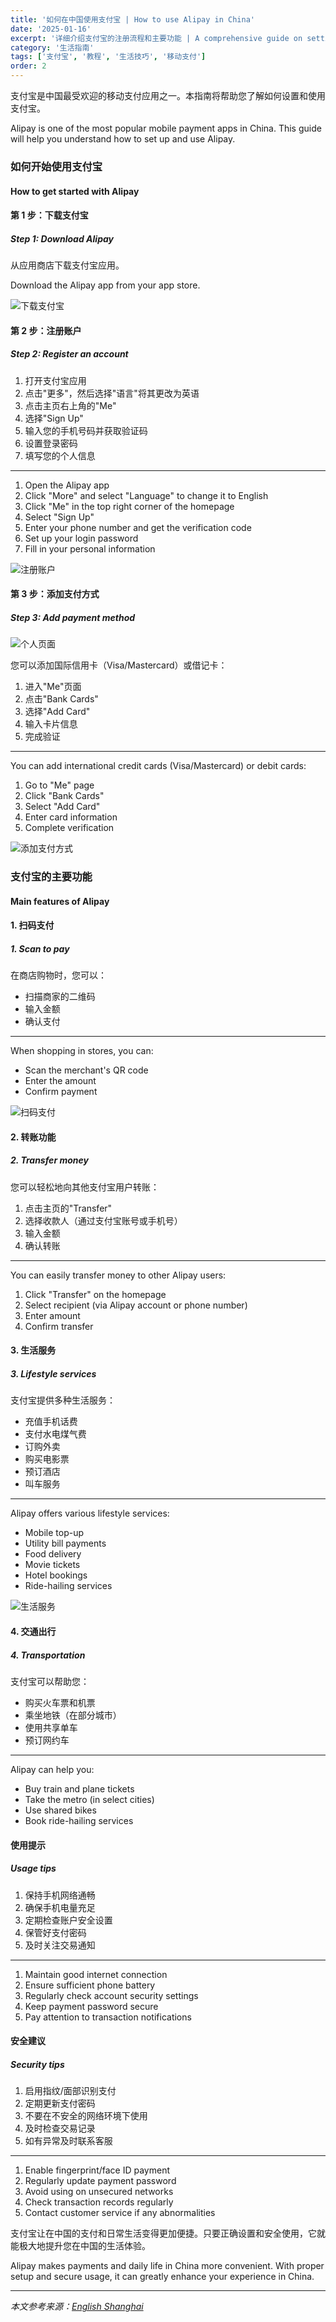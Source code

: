```yaml
---
title: '如何在中国使用支付宝 | How to use Alipay in China'
date: '2025-01-16'
excerpt: '详细介绍支付宝的注册流程和主要功能 | A comprehensive guide on setting up and using Alipay'
category: '生活指南'
tags: ['支付宝', '教程', '生活技巧', '移动支付']
order: 2
---
```


支付宝是中国最受欢迎的移动支付应用之一。本指南将帮助您了解如何设置和使用支付宝。

Alipay is one of the most popular mobile payment apps in China. This guide will help you understand how to set up and use Alipay.

### 如何开始使用支付宝
#### How to get started with Alipay

#### 第 1 步：下载支付宝
##### Step 1: Download Alipay

从应用商店下载支付宝应用。

Download the Alipay app from your app store.

![下载支付宝](https://cdn.jsdelivr.net/gh/strawferry/GSS@master/uPic/20250117/14-06-52-Download-the-Alipay-app.png)

#### 第 2 步：注册账户
##### Step 2: Register an account

1. 打开支付宝应用
2. 点击"更多"，然后选择"语言"将其更改为英语
3. 点击主页右上角的"Me"
4. 选择"Sign Up"
5. 输入您的手机号码并获取验证码
6. 设置登录密码
7. 填写您的个人信息

----

1. Open the Alipay app
2. Click "More" and select "Language" to change it to English
3. Click "Me" in the top right corner of the homepage
4. Select "Sign Up"
5. Enter your phone number and get the verification code
6. Set up your login password
7. Fill in your personal information

![注册账户](https://cdn.jsdelivr.net/gh/strawferry/GSS@master/uPic/20250117/14-07-21-Register-for-an-Alipay-account-using-your-phone-number.png)


#### 第 3 步：添加支付方式
##### Step 3: Add payment method


![个人页面](https://cdn.jsdelivr.net/gh/strawferry/GSS@master/uPic/20250117/14-08-17-Alipay-acount.png)

您可以添加国际信用卡（Visa/Mastercard）或借记卡：

1. 进入"Me"页面
2. 点击"Bank Cards"
3. 选择"Add Card"
4. 输入卡片信息
5. 完成验证

----

You can add international credit cards (Visa/Mastercard) or debit cards:

1. Go to "Me" page
2. Click "Bank Cards"
3. Select "Add Card"
4. Enter card information
5. Complete verification

![添加支付方式](https://cdn.jsdelivr.net/gh/strawferry/GSS@master/uPic/20250117/14-12-20-Add-Bank-Card.png)

### 支付宝的主要功能
#### Main features of Alipay

#### 1. 扫码支付
##### 1. Scan to pay

在商店购物时，您可以：
- 扫描商家的二维码
- 输入金额
- 确认支付

----

When shopping in stores, you can:
- Scan the merchant's QR code
- Enter the amount
- Confirm payment

![扫码支付](https://cdn.jsdelivr.net/gh/strawferry/GSS@master/uPic/20250117/14-28-48-scan-to-pay.png)

#### 2. 转账功能
##### 2. Transfer money

您可以轻松地向其他支付宝用户转账：
1. 点击主页的"Transfer"
2. 选择收款人（通过支付宝账号或手机号）
3. 输入金额
4. 确认转账

----

You can easily transfer money to other Alipay users:
1. Click "Transfer" on the homepage
2. Select recipient (via Alipay account or phone number)
3. Enter amount
4. Confirm transfer


#### 3. 生活服务
##### 3. Lifestyle services

支付宝提供多种生活服务：
- 充值手机话费
- 支付水电煤气费
- 订购外卖
- 购买电影票
- 预订酒店
- 叫车服务

----

Alipay offers various lifestyle services:
- Mobile top-up
- Utility bill payments
- Food delivery
- Movie tickets
- Hotel bookings
- Ride-hailing services

![生活服务](https://cdn.jsdelivr.net/gh/strawferry/GSS@master/uPic/20250117/14-33-24-VUChT9.png)

#### 4. 交通出行
##### 4. Transportation

支付宝可以帮助您：
- 购买火车票和机票
- 乘坐地铁（在部分城市）
- 使用共享单车
- 预订网约车

----

Alipay can help you:
- Buy train and plane tickets
- Take the metro (in select cities)
- Use shared bikes
- Book ride-hailing services



#### 使用提示
##### Usage tips

1. 保持手机网络通畅
2. 确保手机电量充足
3. 定期检查账户安全设置
4. 保管好支付密码
5. 及时关注交易通知

----

1. Maintain good internet connection
2. Ensure sufficient phone battery
3. Regularly check account security settings
4. Keep payment password secure
5. Pay attention to transaction notifications

#### 安全建议
##### Security tips

1. 启用指纹/面部识别支付
2. 定期更新支付密码
3. 不要在不安全的网络环境下使用
4. 及时检查交易记录
5. 如有异常及时联系客服

----

1. Enable fingerprint/face ID payment
2. Regularly update payment password
3. Avoid using on unsecured networks
4. Check transaction records regularly
5. Contact customer service if any abnormalities


支付宝让在中国的支付和日常生活变得更加便捷。只要正确设置和安全使用，它就能极大地提升您在中国的生活体验。

Alipay makes payments and daily life in China more convenient. With proper setup and secure usage, it can greatly enhance your experience in China.

---
*本文参考来源：[English Shanghai](https://english.shanghai.gov.cn/en-UsefulApps/20240312/f2968c5dcb2d41c895643afa9219ce89.html)* 